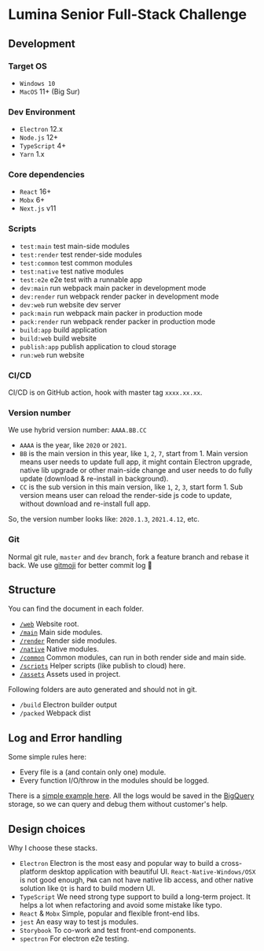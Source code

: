# Lumina Senior Full-Stack Challenge

## Development

### Target OS
* `Windows 10`
* `MacOS` 11+ (Big Sur)

### Dev Environment
* `Electron` 12.x
* `Node.js` 12+
* `TypeScript` 4+
* `Yarn` 1.x

### Core dependencies
* `React` 16+
* `Mobx` 6+
* `Next.js` v11

### Scripts
* `test:main` test main-side modules
* `test:render` test render-side modules
* `test:common` test common modules
* `test:native` test native modules
* `test:e2e` e2e test with a runnable app  
* `dev:main` run webpack main packer in development mode
* `dev:render` run webpack render packer in development mode
* `dev:web` run website dev server
* `pack:main` run webpack main packer in production mode
* `pack:render` run webpack render packer in production mode
* `build:app` build application
* `build:web` build website
* `publish:app` publish application to cloud storage
* `run:web` run website

### CI/CD
CI/CD is on GitHub action, hook with master tag `xxxx.xx.xx`.

### Version number
We use hybrid version number: `AAAA.BB.CC`
* `AAAA` is the year, like `2020` or `2021`.
* `BB` is the main version in this year, like `1`, `2`, `7`, start from 1. 
Main version means user needs to update full app, it might contain Electron upgrade, native lib upgrade or other main-side change and user needs to do fully update (download & re-install in background).
* `CC` is the sub version in this main version, like `1`, `2`, `3`, start form 1.
Sub version means user can reload the render-side js code to update, without download and re-install full app.
  
So, the version number looks like: `2020.1.3`, `2021.4.12`, etc.

### Git
Normal git rule, `master` and `dev` branch, fork a feature branch and rebase it back. We use [gitmoji](https://gitmoji.dev) for better commit log 🎃

## Structure
You can find the document in each folder.

* [`/web`](/web) Website root.
* [`/main`](/main) Main side modules.
* [`/render`](/render) Render side modules.
* [`/native`](/native) Native modules.
* [`/common`](/common) Common modules, can run in both render side and main side.
* [`/scripts`](/scripts) Helper scripts (like publish to cloud) here.
* [`/assets`](/assets) Assets used in project.

Following folders are auto generated and should not in git.

* `/build` Electron builder output
* `/packed` Webpack dist

## Log and Error handling

Some simple rules here: 

* Every file is a (and contain only one) module.
* Every function I/O/throw in the modules should be logged.

There is a [simple example here](/common/example.ts). All the logs would be saved in the [BigQuery]() storage, so we can query and debug them without customer's help.

## Design choices
Why I choose these stacks.

* `Electron` Electron is the most easy and popular way to build a cross-platform desktop application with beautiful UI.
`React-Native-Windows/OSX` is not good enough, `PWA` can not have native lib access, and other native solution like `Qt` is hard to build modern UI. 
* `TypeScript` We need strong type support to build a long-term project. It helps a lot when refactoring and avoid some mistake like typo. 
* `React` & `Mobx` Simple, popular and flexible front-end libs.
* `jest` An easy way to test js modules.
* `Storybook` To co-work and test front-end components.
* `spectron` For electron e2e testing.
